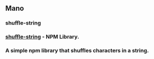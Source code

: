  ## Mano
 ### shuffle-string
 ### [shuffle-string](https://www.npmjs.com/package/@mano96/shuffle-string) - NPM Library.
 ### A simple npm library that shuffles characters in a string.
